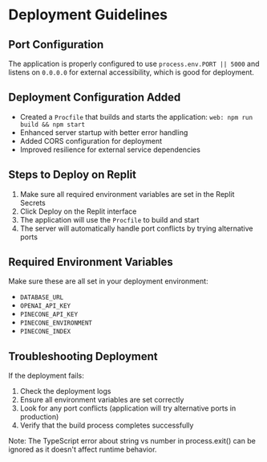 # Deployment Guidelines

## Port Configuration
The application is properly configured to use `process.env.PORT || 5000` and listens on `0.0.0.0` for external accessibility, which is good for deployment.

## Deployment Configuration Added
- Created a `Procfile` that builds and starts the application: `web: npm run build && npm start`
- Enhanced server startup with better error handling
- Added CORS configuration for deployment
- Improved resilience for external service dependencies

## Steps to Deploy on Replit
1. Make sure all required environment variables are set in the Replit Secrets
2. Click Deploy on the Replit interface
3. The application will use the `Procfile` to build and start
4. The server will automatically handle port conflicts by trying alternative ports

## Required Environment Variables
Make sure these are all set in your deployment environment:
- `DATABASE_URL`
- `OPENAI_API_KEY`
- `PINECONE_API_KEY`
- `PINECONE_ENVIRONMENT`
- `PINECONE_INDEX`

## Troubleshooting Deployment
If the deployment fails:
1. Check the deployment logs
2. Ensure all environment variables are set correctly
3. Look for any port conflicts (application will try alternative ports in production)
4. Verify that the build process completes successfully

Note: The TypeScript error about string vs number in process.exit() can be ignored as it doesn't affect runtime behavior.